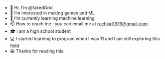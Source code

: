 - 👋 Hi, I’m @fakedGrid
- 👀 I’m interested in making games and ML
- 🌱 I’m currently learning machine learning
- 📫 How to reach me : you can email me at ruchisri1979@gmail.com
- 🎓 I am a high school student 
- 💻 I started learning to program when I was 11 and I am still exploring this field
- 😀 Thanks for reading this 
